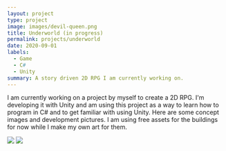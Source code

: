 ```yaml
---
layout: project
type: project
image: images/devil-queen.png
title: Underworld (in progress)
permalink: projects/underworld
date: 2020-09-01
labels:
  - Game
  - C#
  - Unity
summary: A story driven 2D RPG I am currently working on.
---
```


I am currently working on a project by myself to create a 2D RPG. I'm developing it with Unity and am using this project as a way to learn how to program in C# and to get familiar with using Unity. Here are some concept images and development pictures. I am using free assets for the buildings for now while I make my own art for them.


<img class="ui image" src="{{ site.baseurl }}/images/develop.png">

<img class="ui image" src="{{ site.baseurl }}/images/ram.png">

